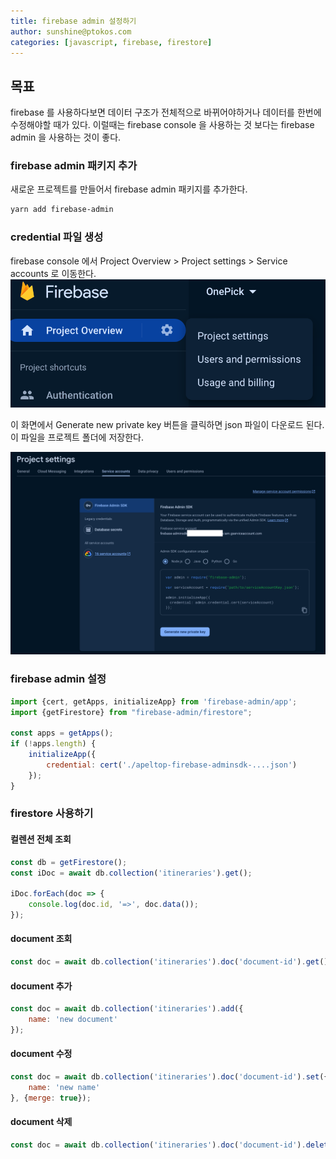 ```yaml
---
title: firebase admin 설정하기
author: sunshine@ptokos.com
categories: [javascript, firebase, firestore]
---
```



## 목표
firebase 를 사용하다보면 데이터 구조가 전체적으로 바뀌어야하거나 데이터를 한번에 수정해야할 때가 있다. 이럴때는 firebase console 을 사용하는 것 보다는 firebase admin 을 사용하는 것이 좋다.


### firebase admin 패키지 추가
새로운 프로젝트를 만들어서 firebase admin 패키지를 추가한다.

```bash
yarn add firebase-admin
```

### credential 파일 생성 
firebase console 에서 Project Overview > Project settings > Service accounts 로 이동한다.
![firebase-admin-setup-1.png](/assets/img/firebase/firebase-admin-setup-1.png)

이 화면에서 Generate new private key 버튼을 클릭하면 json 파일이 다운로드 된다. 이 파일을 프로젝트 폴더에 저장한다.

![firebase-admin-setup-2.png](/assets/img/firebase/firebase-admin-setup-2.png)

### firebase admin 설정
```javascript
import {cert, getApps, initializeApp} from 'firebase-admin/app';
import {getFirestore} from "firebase-admin/firestore";

const apps = getApps();
if (!apps.length) {
    initializeApp({
        credential: cert('./apeltop-firebase-adminsdk-....json')
    });
}
```

### firestore 사용하기
#### 컬렌션 전체 조회
```javascript
const db = getFirestore();
const iDoc = await db.collection('itineraries').get();

iDoc.forEach(doc => {
    console.log(doc.id, '=>', doc.data());
});
```

#### document 조회
```javascript
const doc = await db.collection('itineraries').doc('document-id').get();
```

#### document 추가
```javascript
const doc = await db.collection('itineraries').add({
    name: 'new document'
});
```

#### document 수정
```javascript
const doc = await db.collection('itineraries').doc('document-id').set({
    name: 'new name'
}, {merge: true});
```

#### document 삭제
```javascript
const doc = await db.collection('itineraries').doc('document-id').delete();
```









